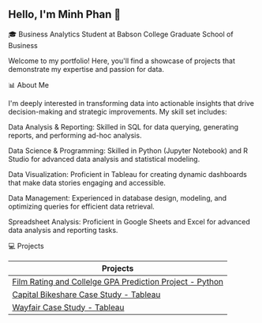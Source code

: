 ## Hello, I'm Minh Phan 👋 

 🎓 Business Analytics Student at Babson College Graduate School of Business
 
Welcome to my portfolio! Here, you'll find a showcase of projects that demonstrate my expertise and passion for data.

📊 About Me 

I'm deeply interested in transforming data into actionable insights that drive decision-making and strategic improvements. My skill set includes:

Data Analysis & Reporting: Skilled in SQL for data querying, generating reports, and performing ad-hoc analysis. 

Data Science & Programming: Skilled in Python (Jupyter Notebook) and R Studio for advanced data analysis and statistical modeling.

Data Visualization: Proficient in Tableau for creating dynamic dashboards that make data stories engaging and accessible. 

Data Management: Experienced in database design, modeling, and optimizing queries for efficient data retrieval. 

Spreadsheet Analysis: Proficient in Google Sheets and Excel for advanced data analysis and reporting tasks.

💻 Projects

| Projects  | 
| ------------- | 
|[Film Rating and Collelge GPA Prediction Project - Python](https://github.com/MinhPhanBabsonMSBA/Introduction?tab=readme-ov-file#film-label-prediction-and-college-gpa-data-analysis)| 
|[Capital Bikeshare Case Study - Tableau](https://github.com/MinhPhanBabsonMSBA/Bike-Share-Case-Study)| 
|[Wayfair Case Study - Tableau ](https://github.com/MinhPhanBabsonMSBA/Wayfair-Case-study) |



